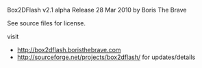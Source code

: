 Box2DFlash v2.1 alpha
Release 28 Mar 2010 by Boris The Brave

See source files for license.

visit 
* http://box2dflash.boristhebrave.com
* http://sourceforge.net/projects/box2dflash/
for updates/details